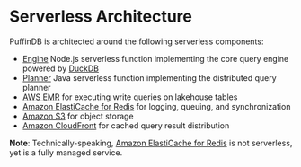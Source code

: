 # Serverless Architecture

PuffinDB is architected around the following serverless components:

- [Engine](../functions/engine/README.md) Node.js serverless function implementing the core query engine powered by [DuckDB](https://duckdb.org/)
- [Planner](../functions/planner/README.md) Java serverless function implementing the distributed query planner
- [AWS EMR](https://aws.amazon.com/emr/) for executing write queries on lakehouse tables
- [Amazon ElastiCache for Redis](https://aws.amazon.com/elasticache/redis/) for logging, queuing, and synchronization
- [Amazon S3](https://aws.amazon.com/s3/) for object storage
- [Amazon CloudFront](https://aws.amazon.com/cloudfront/) for cached query result distribution

**Note**: Technically-speaking, [Amazon ElastiCache for Redis](https://aws.amazon.com/elasticache/redis/) is not serverless, yet is a fully managed service.
